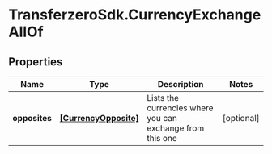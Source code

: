 # TransferzeroSdk.CurrencyExchangeAllOf

## Properties
Name | Type | Description | Notes
------------ | ------------- | ------------- | -------------
**opposites** | [**[CurrencyOpposite]**](CurrencyOpposite.md) | Lists the currencies where you can exchange from this one | [optional] 


